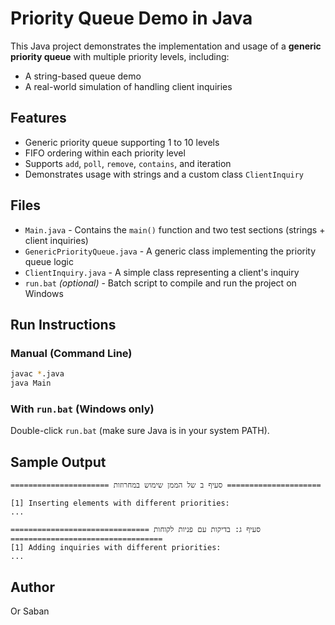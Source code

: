 # Priority Queue Demo in Java

This Java project demonstrates the implementation and usage of a **generic priority queue** with multiple priority levels, including:
- A string-based queue demo
- A real-world simulation of handling client inquiries

## Features
- Generic priority queue supporting 1 to 10 levels
- FIFO ordering within each priority level
- Supports `add`, `poll`, `remove`, `contains`, and iteration
- Demonstrates usage with strings and a custom class `ClientInquiry`

## Files
- `Main.java` - Contains the `main()` function and two test sections (strings + client inquiries)
- `GenericPriorityQueue.java` - A generic class implementing the priority queue logic
- `ClientInquiry.java` - A simple class representing a client's inquiry
- `run.bat` *(optional)* - Batch script to compile and run the project on Windows

## Run Instructions

### Manual (Command Line)
```bash
javac *.java
java Main
```

### With `run.bat` (Windows only)
Double-click `run.bat` (make sure Java is in your system PATH).

## Sample Output
```
====================== סעיף ב של הממן שימוש במחרוזות =====================

[1] Inserting elements with different priorities:
...

=============================== סעיף ג: בדיקות עם פניות לקוחות ==================================
[1] Adding inquiries with different priorities:
...
```

## Author
Or Saban